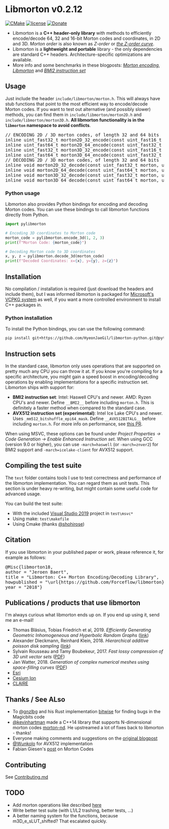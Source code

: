# Libmorton v0.2.12
[![CMake](https://github.com/Forceflow/libmorton/actions/workflows/cmake.yml/badge.svg)](https://github.com/Forceflow/libmorton/actions/workflows/cmake.yml) [![license](https://img.shields.io/github/license/mashape/apistatus.svg)](https://opensource.org/licenses/MIT) [![Donate](https://img.shields.io/badge/Donate-PayPal-green.svg)](https://www.paypal.me/forceflow)

 * Libmorton is a **C++ header-only library** with methods to efficiently encode/decode 64, 32 and 16-bit Morton codes and coordinates, in 2D and 3D. *Morton order* is also known as *Z-order* or *[the Z-order curve](https://en.wikipedia.org/wiki/Z-order_curve)*.
 * Libmorton is a **lightweight and portable** library - the only dependencies are standard C++ headers. Architecture-specific optimizations are available.
 * More info and some benchmarks in these blogposts: [*Morton encoding*](http://www.forceflow.be/2013/10/07/morton-encodingdecoding-through-bit-interleaving-implementations/), [*Libmorton*](http://www.forceflow.be/2016/01/18/libmorton-a-library-for-morton-order-encoding-decoding/) and [*BMI2 instruction set*](http://www.forceflow.be/2016/11/25/using-the-bmi2-instruction-set-to-encode-decode-morton-codes/)

## Usage
Just include the header `include/libmorton/morton.h`. This will always have stub functions that point to the most efficient way to encode/decode Morton codes. If you want to test out alternative (and possibly slower) methods, you can find them in `include/libmorton/morton2D.h` and `include/libmorton/morton3D.h`. **All libmorton functionality is in the `libmorton` namespace to avoid conflicts**.

<pre>
// ENCODING 2D / 3D morton codes, of length 32 and 64 bits
inline uint_fast32_t morton2D_32_encode(const uint_fast16_t x, const uint_fast16_t y);
inline uint_fast64_t morton2D_64_encode(const uint_fast32_t x, const uint_fast32_t y);
inline uint_fast32_t morton3D_32_encode(const uint_fast16_t x, const uint_fast16_t y, const uint_fast16_t z);
inline uint_fast64_t morton3D_64_encode(const uint_fast32_t x, const uint_fast32_t y, const uint_fast32_t z);
// DECODING 2D / 3D morton codes, of length 32 and 64 bits
inline void morton2D_32_decode(const uint_fast32_t morton, uint_fast16_t& x, uint_fast16_t& y);
inline void morton2D_64_decode(const uint_fast64_t morton, uint_fast32_t& x, uint_fast32_t& y);
inline void morton3D_32_decode(const uint_fast32_t morton, uint_fast16_t& x, uint_fast16_t& y, uint_fast16_t& z);
inline void morton3D_64_decode(const uint_fast64_t morton, uint_fast32_t& x, uint_fast32_t& y, uint_fast32_t& z);
</pre>

### Python usage

Libmorton also provides Python bindings for encoding and decoding Morton codes. You can use these bindings to call libmorton functions directly from Python.

```python
import pylibmorton

# Encoding 3D coordinates to Morton code
morton_code = pylibmorton.encode_3d(1, 2, 3)
print(f"Morton Code: {morton_code}")

# Decoding Morton code to 3D coordinates
x, y, z = pylibmorton.decode_3d(morton_code)
print(f"Decoded Coordinates: x={x}, y={y}, z={z}")
```

## Installation
No compilation / installation is required (just download the headers and include them), but I was informed libmorton is packaged for [Microsoft's VCPKG system](https://github.com/Microsoft/vcpkg) as well, if you want a more controlled environment to install C++ packages in.

### Python installation
To install the Python bindings, you can use the following command:
```bash
pip install git+https://github.com/HyeonJaeGil/libmorton-python.git@python#egg=pylibmorton
```

## Instruction sets
In the standard case, libmorton only uses operations that are supported on pretty much any CPU you can throw it at. If you know you're compiling for a specific architecture, you might gain a speed boost in encoding/decoding operations by enabling implementations for a specific instruction set. Libmorton ships with support for:
 * **BMI2 instruction set**: Intel: Haswell CPU's and newer. AMD: Ryzen CPU's and newer. Define `__BMI2__` before including `morton.h`. This is definitely a faster method when compared to the standard case.
 * **AVX512 instruction set (experimental)**: Intel Ice Lake CPU's and newer. Uses `_mm512_bitshuffle_epi64_mask`. Define `__AVX512BITALG__` before including `morton.h`. For more info on performance, see [this PR](https://github.com/Forceflow/libmorton/pull/40).
 
When using MSVC, these options can be found under _Project Properties -> Code Generation -> Enable Enhanced Instruction set_.
When using GCC (version 9.0 or higher), you can use `-march=haswell` (or `-march=znver2`) for BMI2 support and `-march=icelake-client` for AVX512 support.

## Compiling the test suite
The `test` folder contains tools I use to test correctness and performance of the libmorton implementation. You can regard them as unit tests. This section is under heavy re-writing, but might contain some useful code for advanced usage. 

You can build the test suite:
 * With the included [Visual Studio 2019](https://visualstudio.microsoft.com/) project in `test\msvc*`
 * Using make: `test\makefile`
 * Using Cmake (thanks [@shohirose](https://github.com/shohirose))

## Citation
If you use libmorton in your published paper or work, please reference it, for example as follows:
<pre>
@Misc{libmorton18,
author = "Jeroen Baert",
title = "Libmorton: C++ Morton Encoding/Decoding Library",
howpublished = "\url{https://github.com/Forceflow/libmorton}",
year = "2018"}
</pre>
 
 ## Publications / products that use libmorton
 I'm always curious what libmorton ends up on. If you end up using it, send me an e-mail!
  * Thomas Bläsius, Tobias Friedrich et al, 2019. _Efficiently Generating Geometric Inhomogeneous and Hyperbolic Random Graphs_ ([link](https://arxiv.org/abs/1905.06706))
  * Alexander Dieckmann, Reinhard Klein, 2018. _Hierarchical additive poisson disk sampling_ ([link](https://dl.acm.org/citation.cfm?id=3307667))
  * Sylvain Rousseau and Tamy Boubekeur, 2017. _Fast lossy compression of 3D unit vector sets_ ([PDF](https://perso.telecom-paristech.fr/boubek/papers/UVC/UVC.pdf))
  * Jan Watter, 2018. _Generation of complex numerical meshes using space-filling curves_ ([PDF](http://www.cie.bgu.tum.de/publications/bachelorthesis/2018_Watter.pdf))
  * [Esri](https://www.esri.com/en-us/home)
  * [Cesium Ion](https://cesium.com/ion/opensource)
  * [CLAIRE](https://github.com/andreasmang/claire#clairedoc)
  
  ## Thanks / See ALso
 * To [@gnzlbg](https://github.com/gnzlbg) and his Rust implementation [bitwise](https://github.com/gnzlbg) for finding bugs in the Magicbits code 
 * [@kevinhartman](https://github.com/kevinhartman) made a C++14 library that supports N-dimensional morton codes [morton-nd](https://github.com/kevinhartman/morton-nd). He upstreamed a lot of fixes back to libmorton - thanks!
 * Everyone making comments and suggestions on the [original blogpost](http://www.forceflow.be/2013/10/07/morton-encodingdecoding-through-bit-interleaving-implementations/)
 * [@Wunkolo](https://github.com/Wunkolo) for AVX512 implementation
 * Fabian Giesen's [post](https://fgiesen.wordpress.com/2009/12/13/decoding-morton-codes/) on Morton Codes
 
 ## Contributing
 
 See [Contributing.md](https://github.com/Forceflow/libmorton/blob/master/CONTRIBUTING.md)

## TODO
 * Add morton operations like described [here](https://en.wikipedia.org/wiki/Z-order_curve#Coordinate_values)
 * Write better test suite (with L1/L2 trashing, better tests, ...)
 * A better naming system for the functions, because m3D_e_sLUT_shifted? That escalated quickly.
